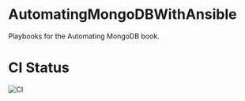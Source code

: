 # AutomatingMongoDBWithAnsible
Playbooks for the Automating MongoDB book. 

# CI Status
![CI](https://github.com/rhysmeister/AutomatingMongoDBWithAnsible/workflows/CI/badge.svg)
